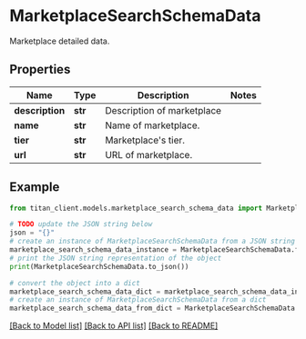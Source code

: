 # MarketplaceSearchSchemaData

Marketplace detailed data.

## Properties

Name | Type | Description | Notes
------------ | ------------- | ------------- | -------------
**description** | **str** | Description of marketplace | 
**name** | **str** | Name of marketplace. | 
**tier** | **str** | Marketplace&#39;s tier. | 
**url** | **str** | URL of marketplace. | 

## Example

```python
from titan_client.models.marketplace_search_schema_data import MarketplaceSearchSchemaData

# TODO update the JSON string below
json = "{}"
# create an instance of MarketplaceSearchSchemaData from a JSON string
marketplace_search_schema_data_instance = MarketplaceSearchSchemaData.from_json(json)
# print the JSON string representation of the object
print(MarketplaceSearchSchemaData.to_json())

# convert the object into a dict
marketplace_search_schema_data_dict = marketplace_search_schema_data_instance.to_dict()
# create an instance of MarketplaceSearchSchemaData from a dict
marketplace_search_schema_data_from_dict = MarketplaceSearchSchemaData.from_dict(marketplace_search_schema_data_dict)
```
[[Back to Model list]](../README.md#documentation-for-models) [[Back to API list]](../README.md#documentation-for-api-endpoints) [[Back to README]](../README.md)


